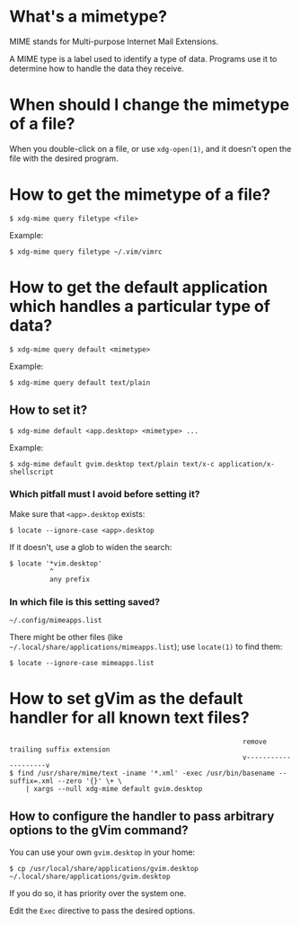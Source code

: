 # What's a mimetype?

MIME stands for Multi-purpose Internet Mail Extensions.

A MIME type is a label used to identify a type of data.
Programs use it to determine how to handle the data they receive.

# When should I change the mimetype of a file?

When you double-click on  a file, or use `xdg-open(1)`, and  it doesn't open the
file with the desired program.

#
# How to get the mimetype of a file?

    $ xdg-mime query filetype <file>

Example:

    $ xdg-mime query filetype ~/.vim/vimrc

##
# How to get the default application which handles a particular type of data?

    $ xdg-mime query default <mimetype>

Example:

    $ xdg-mime query default text/plain

## How to set it?

    $ xdg-mime default <app.desktop> <mimetype> ...

Example:

    $ xdg-mime default gvim.desktop text/plain text/x-c application/x-shellscript

### Which pitfall must I avoid before setting it?

Make sure that `<app>.desktop` exists:

    $ locate --ignore-case <app>.desktop

If it doesn't, use a glob to widen the search:

    $ locate '*vim.desktop'
              ^
              any prefix

### In which file is this setting saved?

    ~/.config/mimeapps.list

There might  be other files  (like `~/.local/share/applications/mimeapps.list`);
use `locate(1)` to find them:

    $ locate --ignore-case mimeapps.list

##
# How to set gVim as the default handler for all known text files?

                                                              remove trailing suffix extension
                                                              v--------------------v
    $ find /usr/share/mime/text -iname '*.xml' -exec /usr/bin/basename --suffix=.xml --zero '{}' \+ \
        | xargs --null xdg-mime default gvim.desktop

## How to configure the handler to pass arbitrary options to the gVim command?

You can use your own `gvim.desktop` in your home:

    $ cp /usr/local/share/applications/gvim.desktop ~/.local/share/applications/gvim.desktop

If you do so, it has priority over the system one.

Edit the `Exec` directive to pass the desired options.
